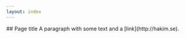 ```yaml
---
layout: index
---
```

<section data-markdown>
        ## Page title
        A paragraph with some text and a [link](http://hakim.se).
</section>


